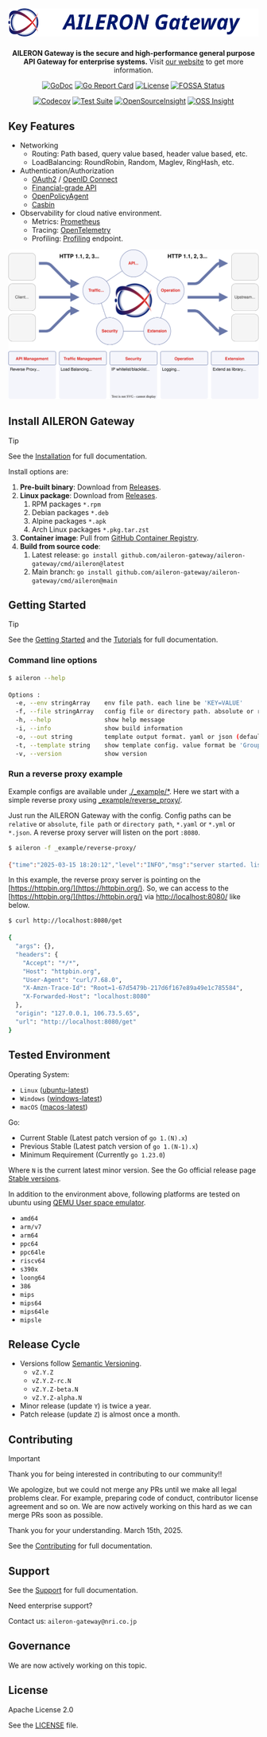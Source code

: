 <div align="center">

# ![AILERON Gateway](./docs/logo.svg)

**AILERON Gateway is the secure and high-performance general purpose API Gateway for enterprise systems.**
Visit [our website](https://aileron-gateway.github.io/) to get more information.

[![GoDoc](https://godoc.org/github.com/aileron-gateway/aileron-gateway?status.svg)](http://godoc.org/github.com/aileron-gateway/aileron-gateway)
[![Go Report Card](https://goreportcard.com/badge/github.com/aileron-gateway/aileron-gateway)](https://goreportcard.com/report/github.com/aileron-gateway/aileron-gateway)
[![License](https://img.shields.io/badge/License-Apache%202.0-yellow.svg)](./LICENSE)
[![FOSSA Status](https://app.fossa.com/api/projects/git%2Bgithub.com%2Faileron-gateway%2Faileron-gateway.svg?type=shield&issueType=license)](https://app.fossa.com/projects/git%2Bgithub.com%2Faileron-gateway%2Faileron-gateway?ref=badge_shield&issueType=license)

[![Codecov](https://codecov.io/gh/aileron-gateway/aileron-gateway/branch/main/graph/badge.svg?token=L62XLZNFLE)](https://codecov.io/gh/aileron-gateway/aileron-gateway)
[![Test Suite](https://github.com/aileron-gateway/aileron-gateway/actions/workflows/test-suite.yaml/badge.svg?branch=main)](https://github.com/aileron-gateway/aileron-gateway/actions/workflows/test-suite.yaml?query=branch%3Amain)
[![OpenSourceInsight](https://badgen.net/badge/open%2Fsource%2F/insight/cyan)](https://deps.dev/go/github.com%2Faileron-gateway%2Faileron-gateway)
[![OSS Insight](https://badgen.net/badge/OSS/Insight/orange)](https://ossinsight.io/analyze/aileron-gateway/aileron-gateway)

</div>

## Key Features

- Networking
  - Routing: Path based, query value based, header value based, etc.
  - LoadBalancing: RoundRobin, Random, Maglev, RingHash, etc.
- Authentication/Authorization
  - [OAuth2](https://oauth.net/2/) / [OpenID Connect](https://openid.net/developers/how-connect-works/)
  - [Financial-grade API](https://openid.net/wg/fapi/)
  - [OpenPolicyAgent](https://www.openpolicyagent.org/)
  - [Casbin](https://casbin.org/)
- Observability for cloud native environment.
  - Metrics: [Prometheus](https://prometheus.io/)
  - Tracing: [OpenTelemetry](https://opentelemetry.io/)
  - Profiling: [Profiling](https://go.dev/blog/pprof) endpoint.

![features.svg](docs/features.svg)

## Install AILERON Gateway

> [!TIP]
> See the [Installation](https://aileron-gateway.github.io/docs/installation/) for full documentation.

Install options are:

1. **Pre-built binary**: Download from [Releases](https://github.com/aileron-gateway/aileron-gateway/releases).
2. **Linux package**: Download from [Releases](https://github.com/aileron-gateway/aileron-gateway/releases).
   1. RPM packages `*.rpm`
   2. Debian packages `*.deb`
   3. Alpine packages `*.apk`
   4. Arch Linux packages `*.pkg.tar.zst`
3. **Container image**: Pull from [GitHub Container Registry](https://github.com/aileron-gateway/aileron-gateway/pkgs/container/aileron-gateway%2Faileron).
4. **Build from source code**:
   1. Latest release: `go install github.com/aileron-gateway/aileron-gateway/cmd/aileron@latest`
   2. Main branch: `go install github.com/aileron-gateway/aileron-gateway/cmd/aileron@main`

## Getting Started

> [!TIP]
> See the [Getting Started](https://aileron-gateway.github.io/docs/getting-started/) and the [Tutorials](https://aileron-gateway.github.io/docs/tutorials/) for full documentation.

### Command line options

```bash
$ aileron --help

Options :
  -e, --env stringArray    env file path. each line be 'KEY=VALUE'
  -f, --file stringArray   config file or directory path. absolute or relative
  -h, --help               show help message
  -i, --info               show build information
  -o, --out string         template output format. yaml or json (default "yaml")
  -t, --template string    show template config. value format be 'Group/Version/Kind(/Namespace/Name)'
  -v, --version            show version
```

### Run a reverse proxy example

Example configs are available under [./_example/*](./_example/).
Here we start with a simple reverse proxy using [_example/reverse_proxy/](_example/reverse_proxy/).

Just run the AILERON Gateway with the config.
Config paths can be `relative` or `absolute`, `file path` or `directory path`, `*.yaml` or `*.yml` or `*.json`.
A reverse proxy server will listen on the port `:8080`.

```bash
$ aileron -f _example/reverse-proxy/

{"time":"2025-03-15 18:20:12","level":"INFO","msg":"server started. listening on [::]:8080","datetime":{"date":"2025-03-15","time":"18:20:12.556","zone":"Local"},"location":{"file":"httpserver/server.go","func":"httpserver.(*runner).Run","line":56}}
```

In this example, the reverse proxy server is pointing on the [https://httpbin.org/](https://httpbin.org/).
So, we can access to the [https://httpbin.org/](https://httpbin.org/) via [http://localhost:8080/](http://localhost:8080/) like below.

```bash
$ curl http://localhost:8080/get

{
  "args": {},
  "headers": {
    "Accept": "*/*",
    "Host": "httpbin.org",
    "User-Agent": "curl/7.68.0",
    "X-Amzn-Trace-Id": "Root=1-67d5479b-217d6f167e89a49e1c785584",
    "X-Forwarded-Host": "localhost:8080"
  },
  "origin": "127.0.0.1, 106.73.5.65",
  "url": "http://localhost:8080/get"
}
```

## Tested Environment

Operating System:

- `Linux` ([ubuntu-latest](https://github.com/actions/runner-images))
- `Windows` ([windows-latest](https://github.com/actions/runner-images))
- `macOS` ([macos-latest](https://github.com/actions/runner-images))

Go:

- Current Stable (Latest patch version of `go 1.(N).x`)
- Previous Stable (Latest patch version of `go 1.(N-1).x`)
- Minimum Requirement (Currently `go 1.23.0`)

Where `N` is the current latest minor version.
See the Go official release page [Stable versions](https://go.dev/dl/).

In addition to the environment above, following platforms are tested on ubuntu
using [QEMU User space emulator](https://www.qemu.org/docs/master/user/main.html).

- `amd64`
- `arm/v7`
- `arm64`
- `ppc64`
- `ppc64le`
- `riscv64`
- `s390x`
- `loong64`
- `386`
- `mips`
- `mips64`
- `mips64le`
- `mipsle`

## Release Cycle

- Versions follow [Semantic Versioning](https://semver.org/).
  - `vZ.Y.Z`
  - `vZ.Y.Z-rc.N`
  - `vZ.Y.Z-beta.N`
  - `vZ.Y.Z-alpha.N`
- Minor release (update `Y`) is twice a year.
- Patch release (update `Z`) is almost once a month.

## Contributing

> [!IMPORTANT]
> Thank you for being interested in contributing to our community!!
>
> We apologize, but we could not merge any PRs until we make all legal problems clear.
> For example, preparing code of conduct, contributor license agreement and so on.
> We are now actively working on this hard as we can merge PRs soon as possible.
>
> Thank you for your understanding. March 15th, 2025.

See the [Contributing](https://aileron-gateway.github.io/community/contributing/) for full documentation.

## Support

See the [Support](https://aileron-gateway.github.io/community/support/) for full documentation.

Need enterprise support?

Contact us: `aileron-gateway@nri.co.jp`

## Governance

We are now actively working on this topic.

## License

Apache License 2.0

See the [LICENSE](./LICENSE) file.
